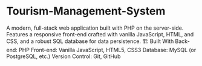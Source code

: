 # Tourism-Management-System
A modern, full-stack web application built with PHP on the server-side. Features a responsive front-end crafted with vanilla JavaScript, HTML, and CSS, and a robust SQL database for data persistence.  🏗️ Built With  Back-end: PHP  Front-end: Vanilla JavaScript, HTML5, CSS3  Database: MySQL (or PostgreSQL, etc.)  Version Control: Git, GitHub
